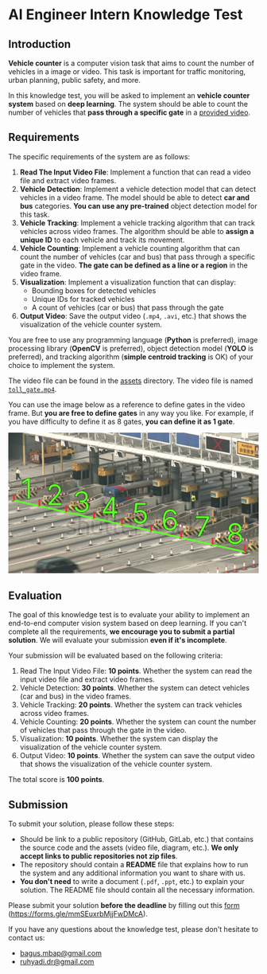 # AI Engineer Intern Knowledge Test

## Introduction

**Vehicle counter** is a computer vision task that aims to count the number of vehicles in a image or video. This task is important for traffic monitoring, urban planning, public safety, and more.

In this knowledge test, you will be asked to implement an **vehicle counter system** based on **deep learning**. The system should be able to count the number of vehicles that **pass through a specific gate** in a [provided video](assets/toll_gate.mp4).

## Requirements

The specific requirements of the system are as follows:

1. **Read The Input Video File**: Implement a function that can read a video file and extract video frames.
2. **Vehicle Detection**: Implement a vehicle detection model that can detect vehicles in a video frame. The model should be able to detect **car and bus** categories. **You can use any pre-trained** object detection model for this task.
3. **Vehicle Tracking**: Implement a vehicle tracking algorithm that can track vehicles across video frames. The algorithm should be able to **assign a unique ID** to each vehicle and track its movement.
4. **Vehicle Counting**: Implement a vehicle counting algorithm that can count the number of vehicles (car and bus) that pass through a specific gate in the video. **The gate can be defined as a line or a region** in the video frame.
5. **Visualization**: Implement a visualization function that can display:
    - Bounding boxes for detected vehicles
    - Unique IDs for tracked vehicles
    - A count of vehicles (car or bus) that pass through the gate
6. **Output Video**: Save the output video (`.mp4`, `.avi`, etc.) that shows the visualization of the vehicle counter system.

You are free to use any programming language (**Python** is preferred), image processing library (**OpenCV** is preferred), object detection model (**YOLO** is preferred), and tracking algorithm (**simple centroid tracking** is OK) of your choice to implement the system.

The video file can be found in the [assets](assets) directory. The video file is named [`toll_gate.mp4`](assets/toll_gate.mp4).

You can use the image below as a reference to define gates in the video frame. But **you are free to define gates** in any way you like. For example, if you have difficulty to define it as 8 gates, **you can define it as 1 gate**.

![reference](./assets/gate_reference.jpg)

## Evaluation

The goal of this knowledge test is to evaluate your ability to implement an end-to-end computer vision system based on deep learning. If you can't complete all the requirements, **we encourage you to submit a partial solution**. We will evaluate your submission **even if it's incomplete**.

Your submission will be evaluated based on the following criteria:

1. Read The Input Video File: **10 points**. Whether the system can read the input video file and extract video frames.
2. Vehicle Detection: **30 points**. Whether the system can detect vehicles (car and bus) in the video frames.
3. Vehicle Tracking: **20 points**. Whether the system can track vehicles across video frames.
4. Vehicle Counting: **20 points**. Whether the system can count the number of vehicles that pass through the gate in the video.
5. Visualization: **10 points**. Whether the system can display the visualization of the vehicle counter system.
6. Output Video: **10 points**. Whether the system can save the output video that shows the visualization of the vehicle counter system.

The total score is **100 points**.

## Submission

To submit your solution, please follow these steps:

- Should be link to a public repository (GitHub, GitLab, etc.) that contains the source code and the assets (video file, diagram, etc.). **We only accept links to public repositories not zip files**.
- The repository should contain a **README** file that explains how to run the system and any additional information you want to share with us.
- **You don't need** to write a document (`.pdf`, `.ppt`, etc.) to explain your solution. The README file should contain all the necessary information.

Please submit your solution **before the deadline** by filling out this [form](https://forms.gle/mmSEuxrbMjjFwDMcA) (https://forms.gle/mmSEuxrbMjjFwDMcA).

If you have any questions about the knowledge test, please don't hesitate to contact us:

- bagus.mbap@gmail.com
- ruhyadi.dr@gmail.com
